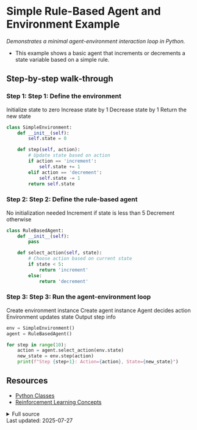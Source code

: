 <!-- AUTO‑GENERATED doc for ai_agent.py -->
# Simple Rule-Based Agent and Environment Example

_Demonstrates a minimal agent-environment interaction loop in Python._


- This example shows a basic agent that increments or decrements a state variable based on a simple rule.

## Step‑by‑step walk‑through
### Step 1: Step 1: Define the environment
Initialize state to zero Increase state by 1 Decrease state by 1 Return the new state

```python
class SimpleEnvironment:
    def __init__(self):
        self.state = 0

    def step(self, action):
        # Update state based on action
        if action == 'increment':
            self.state += 1
        elif action == 'decrement':
            self.state -= 1
        return self.state

```

### Step 2: Step 2: Define the rule-based agent
No initialization needed Increment if state is less than 5 Decrement otherwise

```python
class RuleBasedAgent:
    def __init__(self):
        pass

    def select_action(self, state):
        # Choose action based on current state
        if state < 5:
            return 'increment'
        else:
            return 'decrement'

```

### Step 3: Step 3: Run the agent-environment loop
Create environment instance Create agent instance Agent decides action Environment updates state Output step info

```python
env = SimpleEnvironment()
agent = RuleBasedAgent()

for step in range(10): 
    action = agent.select_action(env.state)
    new_state = env.step(action)
    print(f"Step {step+1}: Action={action}, State={new_state}")
```


## Resources
* [Python Classes](https://docs.python.org/3/tutorial/classes.html)
* [Reinforcement Learning Concepts](https://en.wikipedia.org/wiki/Reinforcement_learning)

<details><summary>Full source</summary>

```python

### Step 1: Define the environment
class SimpleEnvironment:
    def __init__(self):
        self.state = 0  # Initialize state to zero

    def step(self, action):
        # Update state based on action
        if action == 'increment':
            self.state += 1  # Increase state by 1
        elif action == 'decrement':
            self.state -= 1  # Decrease state by 1
        return self.state  # Return the new state

### Step 2: Define the rule-based agent
class RuleBasedAgent:
    def __init__(self):
        pass  # No initialization needed

    def select_action(self, state):
        # Choose action based on current state
        if state < 5:
            return 'increment'  # Increment if state is less than 5
        else:
            return 'decrement'  # Decrement otherwise

### Step 3: Run the agent-environment loop
env = SimpleEnvironment()  # Create environment instance
agent = RuleBasedAgent()   # Create agent instance

for step in range(10): 
    action = agent.select_action(env.state)  # Agent decides action
    new_state = env.step(action)             # Environment updates state
    print(f"Step {step+1}: Action={action}, State={new_state}")  # Output step info
```
</details>
Last updated: 2025-07-27
